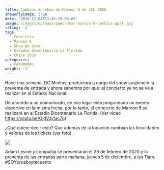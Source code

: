 ```yaml
---
title: Cambios en show de Maroon 5 de SCL 2020
showonlyimage: true
date: '2019-12-04T11:42:15-03:00'
image: /images/uploads/panoramas-maroon-5-cambios-ppal.jpg
rating: '1'
tags:
  - Concierto
  - Maroon 5
  - Show en Vivo
  - Estadio Bicentenario La Florida
  - Chile 2020
categories:
  - PANORAMAS
weight: '1'
---
```

Hace una semana, DG Medios, productora a cargo del show suspendió la preventa de entrada y ahora sabemos por qué: el concierto ya no se va a realizar en el Estadio Nacional.

<!--more-->

De acuerdo a un comunicado, en ese lugar está programado un evento deportivo en la misma fecha, por lo tanto, el concierto de Maroon 5 se realizará en el Estadio Bicentenario La Florida. (Ver video https://youtu.be/OjdVJyfac7g)

¿Qué quiere decir esto? Que además de la locación cambian las localidades y valores de los tickets (ver foto).

![](/images/uploads/panoramas-maroon5-foto2.jpg)

Adam Levine y compañía se presentarán el 28 de febrero de 2020 y la preventa de las entradas parte mañana, jueves 5 de diciembre, a las 11am. #SOYprueboytecuento
